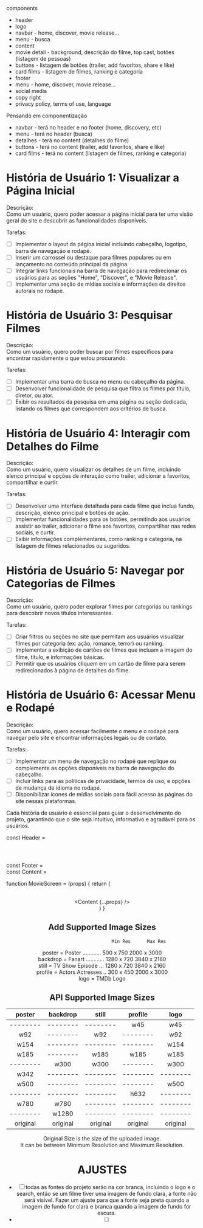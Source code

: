 components
- header
- logo
- navbar - home, discover, movie release...
- menu - busca
- content
- movie detail - background, descrição do filme, top cast, botões (listagem de pessoas)
- buttons - listagem de botões (trailer, add favoritos, share e like)
- card films - listagem de filmes, ranking e categoria
- footer
- menu - home, discover, movie release...
- social media
- copy right
- privacy policy, terms of use, language

Pensando em componentização
- navbar - terá no header e no footer (home, discovery, etc)
- menu - terá no header (busca)
- detalhes - terá no content (detalhes do filme)
- buttons - terá no content (trailer, add favoritos, share e like)
- card films - terá no content (listagem de filmes, ranking e categoria)


# História de Usuário 1: Visualizar a Página Inicial  
Descrição:  
Como um usuário, quero poder acessar a página inicial para ter uma visão geral do site e descobrir as funcionalidades disponíveis.

Tarefas:

- [ ] Implementar o layout da página inicial incluindo cabeçalho, logotipo, barra de navegação e rodapé.
- [ ] Inserir um carrossel ou destaque para filmes populares ou em lançamento no conteúdo principal da página.
- [ ] Integrar links funcionais na barra de navegação para redirecionar os usuários para as seções "Home", "Discover", e "Movie Release".
- [ ] Implementar uma seção de mídias sociais e informações de direitos autorais no rodapé.

# História de Usuário 3: Pesquisar Filmes  
Descrição:  
Como um usuário, quero poder buscar por filmes específicos para encontrar rapidamente o que estou procurando.

Tarefas:

- [ ] Implementar uma barra de busca no menu ou cabeçalho da página.
- [ ] Desenvolver funcionalidade de pesquisa que filtra os filmes por título, diretor, ou ator.
- [ ] Exibir os resultados da pesquisa em uma página ou seção dedicada, listando os filmes que correspondem aos critérios de busca.

# História de Usuário 4: Interagir com Detalhes do Filme  
Descrição:  
Como um usuário, quero visualizar os detalhes de um filme, incluindo elenco principal e opções de interação como trailer, adicionar a favoritos, compartilhar e curtir.

Tarefas:

- [ ] Desenvolver uma interface detalhada para cada filme que inclua fundo, descrição, elenco principal e botões de ação.
- [ ] Implementar funcionalidades para os botões, permitindo aos usuários assistir ao trailer, adicionar o filme aos favoritos, compartilhar nas redes sociais, e curtir.
- [ ] Exibir informações complementares, como ranking e categoria, na listagem de filmes relacionados ou sugeridos.

# História de Usuário 5: Navegar por Categorias de Filmes  
Descrição:  
Como um usuário, quero poder explorar filmes por categorias ou rankings para descobrir novos títulos interessantes.

Tarefas:

- [ ] Criar filtros ou seções no site que permitam aos usuários visualizar filmes por categoria (ex: ação, romance, terror) ou ranking.
- [ ] Implementar a exibição de cartões de filmes que incluam a imagem do filme, título, e informações básicas.
- [ ] Permitir que os usuários cliquem em um cartão de filme para serem redirecionados à página de detalhes do filme.

# História de Usuário 6: Acessar Menu e Rodapé  
Descrição:  
Como um usuário, quero acessar facilmente o menu e o rodapé para navegar pelo site e encontrar informações legais ou de contato.

Tarefas:

- [ ] Implementar um menu de navegação no rodapé que replique ou complemente as opções disponíveis na barra de navegação do cabeçalho.
- [ ] Incluir links para as políticas de privacidade, termos de uso, e opções de mudança de idioma no rodapé.
- [ ] Disponibilizar ícones de mídias sociais para fácil acesso às páginas do site nessas plataformas.

Cada história de usuário é essencial para guiar o desenvolvimento do projeto, garantindo que o site seja intuitivo, informativo e agradável para os usuários.


const Header = <header></header>
const Footer = <footer></footer>
const Content = <content></content>

function MovieScreen = (props) {
  return (
    <Header />  
    <Content {...props} />
    <Footer />
  )
}

## Add Supported Image Sizes  
                                 Min Res      Max Res  
poster   = Poster ............  500 x 750   2000 x 3000  
backdrop = Fanart ............ 1280 x 720   3840 x 2160  
still    = TV Show Episode ... 1280 x 720   3840 x 2160  
profile  = Actors Actresses ..  300 x 450   2000 x 3000  
logo     = TMDb Logo  

## API Supported Image Sizes  

|  poster  | backdrop |  still   | profile  |   logo   |
| :------: | :------: | :------: | :------: | :------: |
| -------- | -------- | -------- |    w45   |    w45   |
|    w92   | -------- |    w92   | -------- |    w92   |
|   w154   | -------- | -------- | -------- |   w154   |
|   w185   | -------- |   w185   |   w185   |   w185   |
| -------- |   w300   |   w300   | -------- |   w300   |
|   w342   | -------- | -------- | -------- | -------- |
|   w500   | -------- | -------- | -------- |   w500   |
| -------- | -------- | -------- |   h632   | -------- |
|   w780   |   w780   | -------- | -------- | -------- |
| -------- |  w1280   | -------- | -------- | -------- |
| original | original | original | original | original |  

Original Size is the size of the uploaded image.  
It can be between Minimum Resolution and Maximum Resolution.

# AJUSTES
- [ ] todas as fontes do projeto serão na cor branca, incluindo o logo e o search, então se um filme tiver uma imagem de fundo clara, a fonte não será visível. Fazer um ajuste para que a fonte seja preta quando a imagem de fundo for clara e branca quando a imagem de fundo for escura.
- [ ] 